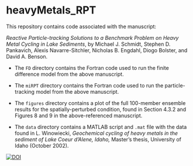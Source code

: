 # heavyMetals_RPT

This repository contains code associated with the manuscript:

*Reactive Particle-tracking Solutions to a Benchmark Problem on Heavy Metal Cycling in Lake Sediments*, by Michael J. Schmidt, Stephen D. Pankavich, Alexis Navarre-Sitchler, Nicholas B. Engdahl, Diogo Bolster, and David A. Benson.

- The `FD` directory contains the Fortran code used to run the
finite difference model from the above manuscript.

- The `miRPT` directory contains the Fortran code used to run the
particle-tracking model from the above manuscript.

- The `figures` directory contains a plot of the full 100-member ensemble results for the spatially-perturbed condition, found in Section 4.3.2 and Figures 8 and 9 in the above-referenced manuscript.

- The `data` directory contains a MATLAB script and `.mat` file with the data found in L. Winowiecki, *Geochemical cycling of heavy metals in the sediment of Lake Coeur d’Alene, Idaho,* Master’s thesis, University of Idaho (October 2002).

[![DOI](https://zenodo.org/badge/DOI/10.5281/zenodo.3731275.svg)](https://doi.org/10.5281/zenodo.3731275)
